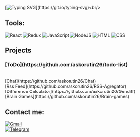 [![Typing SVG](https://readme-typing-svg.demolab.com?font=Raleway&size=30&pause=1000&color=44F7F5&width=435&lines=Hello+there!)](https://git.io/typing-svg)<br/>
<h2>Tools:</h2>

![React](https://img.shields.io/badge/React-20232A?style=for-the-badge&logo=react&logoColor=61DAFB)
![Redux](https://img.shields.io/badge/redux-%23593d88.svg?style=for-the-badge&logo=redux&logoColor=white)
![JavaScript](https://img.shields.io/badge/JavaScript-F7DF1E?style=for-the-badge&logo=javascript&logoColor=black)
![NodeJS](https://img.shields.io/badge/Node.js-43853D?style=for-the-badge&logo=node.js&logoColor=white)
![HTML](https://img.shields.io/badge/HTML-239120?style=for-the-badge&logo=html5&logoColor=white)
![CSS](https://img.shields.io/badge/CSS-239120?&style=for-the-badge&logo=css3&logoColor=white)

<h2>Projects</h2>
<h3>[ToDo](https://github.com/askorutin26/todo-list)</h3></br>
[Chat](https://github.com/askorutin26/Chat)<br>
[Rss Feed](https://github.com/askorutin26/RSS-Agregator)<br>
[Difference Calculator](https://github.com/askorutin26/Gendiff)<br>
[Brain Games](https://github.com/askorutin26/Brain-games)

<h2>Contact me:</h2>

[![Gmail](https://img.shields.io/badge/Gmail-D14836?style=for-the-badge&logo=gmail&logoColor=white)](mailto:askorutin26@gmail.com)<br>
[![Telegram](https://img.shields.io/badge/Telegram-30363d?style=for-the-badge&logo=Telegram)](https://t.me/askor26)
